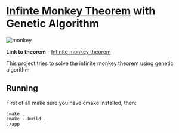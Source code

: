 # [Infinte Monkey Theorem](https://en.wikipedia.org/wiki/Infinite_monkey_theorem) with Genetic Algorithm

![monkey](https://upload.wikimedia.org/wikipedia/commons/3/3c/Chimpanzee_seated_at_typewriter.jpg)

**Link to theorem** - [Infinite monkey theorem](https://en.wikipedia.org/wiki/Infinite_monkey_theorem)

This project tries to solve the infinite monkey theorem using genetic algorithm

## Running
First of all make sure you have cmake installed, then:
```
cmake .
cmake --build .
./app
```
